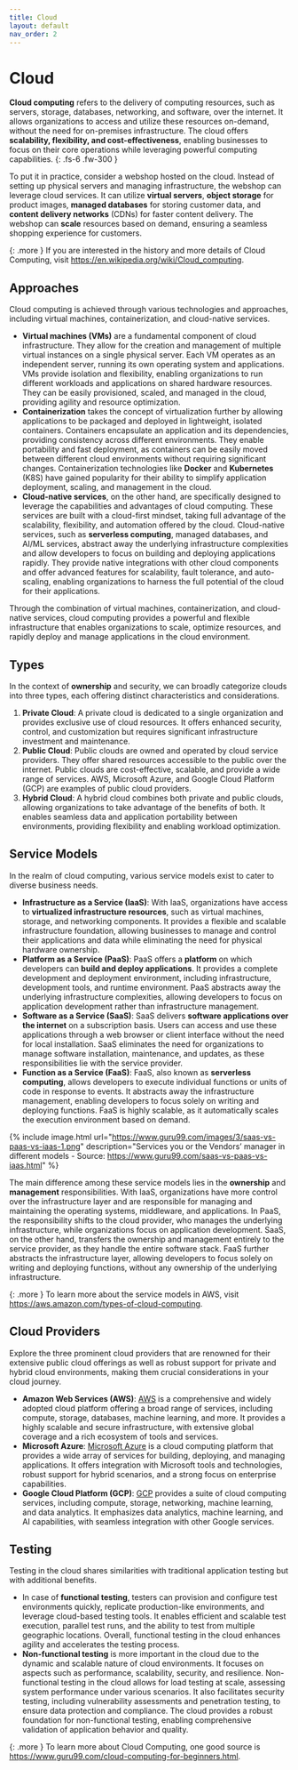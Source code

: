 ```yaml
---
title: Cloud
layout: default
nav_order: 2
---
```


# Cloud

**Cloud computing** refers to the delivery of computing resources, such as servers, storage, databases, networking, and software, over the internet. It allows organizations to access and utilize these resources on-demand, without the need for on-premises infrastructure. The cloud offers **scalability, flexibility, and cost-effectiveness**, enabling businesses to focus on their core operations while leveraging powerful computing capabilities.
{: .fs-6 .fw-300 }

To put it in practice, consider a webshop hosted on the cloud. Instead of setting up physical servers and managing infrastructure, the webshop can leverage cloud services. It can utilize **virtual servers**, **object storage** for product images, **managed databases** for storing customer data, and **content delivery networks** (CDNs) for faster content delivery. The webshop can **scale** resources based on demand, ensuring a seamless shopping experience for customers.

{: .more }
If you are interested in the history and more details of Cloud Computing, visit <https://en.wikipedia.org/wiki/Cloud_computing>.

## Approaches

Cloud computing is achieved through various technologies and approaches, including virtual machines, containerization, and cloud-native services.

- **Virtual machines (VMs)** are a fundamental component of cloud infrastructure. They allow for the creation and management of multiple virtual instances on a single physical server. Each VM operates as an independent server, running its own operating system and applications. VMs provide isolation and flexibility, enabling organizations to run different workloads and applications on shared hardware resources. They can be easily provisioned, scaled, and managed in the cloud, providing agility and resource optimization.
- **Containerization** takes the concept of virtualization further by allowing applications to be packaged and deployed in lightweight, isolated containers. Containers encapsulate an application and its dependencies, providing consistency across different environments. They enable portability and fast deployment, as containers can be easily moved between different cloud environments without requiring significant changes. Containerization technologies like **Docker** and **Kubernetes** (K8S) have gained popularity for their ability to simplify application deployment, scaling, and management in the cloud.
- **Cloud-native services**, on the other hand, are specifically designed to leverage the capabilities and advantages of cloud computing. These services are built with a cloud-first mindset, taking full advantage of the scalability, flexibility, and automation offered by the cloud. Cloud-native services, such as **serverless computing**, managed databases, and AI/ML services, abstract away the underlying infrastructure complexities and allow developers to focus on building and deploying applications rapidly. They provide native integrations with other cloud components and offer advanced features for scalability, fault tolerance, and auto-scaling, enabling organizations to harness the full potential of the cloud for their applications.

Through the combination of virtual machines, containerization, and cloud-native services, cloud computing provides a powerful and flexible infrastructure that enables organizations to scale, optimize resources, and rapidly deploy and manage applications in the cloud environment.

## Types

In the context of **ownership** and security, we can broadly categorize clouds into three types, each offering distinct characteristics and considerations.

1. **Private Cloud**: A private cloud is dedicated to a single organization and provides exclusive use of cloud resources. It offers enhanced security, control, and customization but requires significant infrastructure investment and maintenance.
2. **Public Cloud**: Public clouds are owned and operated by cloud service providers. They offer shared resources accessible to the public over the internet. Public clouds are cost-effective, scalable, and provide a wide range of services. AWS, Microsoft Azure, and Google Cloud Platform (GCP) are examples of public cloud providers.
3. **Hybrid Cloud**: A hybrid cloud combines both private and public clouds, allowing organizations to take advantage of the benefits of both. It enables seamless data and application portability between environments, providing flexibility and enabling workload optimization.

## Service Models

In the realm of cloud computing, various service models exist to cater to diverse business needs. 

- **Infrastructure as a Service (IaaS)**: With IaaS, organizations have access to **virtualized infrastructure resources**, such as virtual machines, storage, and networking components. It provides a flexible and scalable infrastructure foundation, allowing businesses to manage and control their applications and data while eliminating the need for physical hardware ownership.
- **Platform as a Service (PaaS)**: PaaS offers a **platform** on which developers can **build and deploy applications**. It provides a complete development and deployment environment, including infrastructure, development tools, and runtime environment. PaaS abstracts away the underlying infrastructure complexities, allowing developers to focus on application development rather than infrastructure management.
- **Software as a Service (SaaS)**: SaaS delivers **software applications over the internet** on a subscription basis. Users can access and use these applications through a web browser or client interface without the need for local installation. SaaS eliminates the need for organizations to manage software installation, maintenance, and updates, as these responsibilities lie with the service provider.
- **Function as a Service (FaaS)**: FaaS, also known as **serverless computing**, allows developers to execute individual functions or units of code in response to events. It abstracts away the infrastructure management, enabling developers to focus solely on writing and deploying functions. FaaS is highly scalable, as it automatically scales the execution environment based on demand.

{% include image.html url="https://www.guru99.com/images/3/saas-vs-paas-vs-iaas-1.png" description="Services you or the Vendors’ manager in different models - Source: https://www.guru99.com/saas-vs-paas-vs-iaas.html" %}

The main difference among these service models lies in the **ownership** and **management** responsibilities. With IaaS, organizations have more control over the infrastructure layer and are responsible for managing and maintaining the operating systems, middleware, and applications. In PaaS, the responsibility shifts to the cloud provider, who manages the underlying infrastructure, while organizations focus on application development. SaaS, on the other hand, transfers the ownership and management entirely to the service provider, as they handle the entire software stack. FaaS further abstracts the infrastructure layer, allowing developers to focus solely on writing and deploying functions, without any ownership of the underlying infrastructure.

{: .more }
To learn more about the service models in AWS, visit <https://aws.amazon.com/types-of-cloud-computing>.

## Cloud Providers

Explore the three prominent cloud providers that are renowned for their extensive public cloud offerings as well as robust support for private and hybrid cloud environments, making them crucial considerations in your cloud journey.

- **Amazon Web Services (AWS)**: [AWS](https://aws.amazon.com/) is a comprehensive and widely adopted cloud platform offering a broad range of services, including compute, storage, databases, machine learning, and more. It provides a highly scalable and secure infrastructure, with extensive global coverage and a rich ecosystem of tools and services.
- **Microsoft Azure**: [Microsoft Azure](https://azure.microsoft.com/) is a cloud computing platform that provides a wide array of services for building, deploying, and managing applications. It offers integration with Microsoft tools and technologies, robust support for hybrid scenarios, and a strong focus on enterprise capabilities.
- **Google Cloud Platform (GCP)**: [GCP](https://cloud.google.com/gcp) provides a suite of cloud computing services, including compute, storage, networking, machine learning, and data analytics. It emphasizes data analytics, machine learning, and AI capabilities, with seamless integration with other Google services.

## Testing

Testing in the cloud shares similarities with traditional application testing but with additional benefits.

- In case of **functional testing**, testers can provision and configure test environments quickly, replicate production-like environments, and leverage cloud-based testing tools. It enables efficient and scalable test execution, parallel test runs, and the ability to test from multiple geographic locations. Overall, functional testing in the cloud enhances agility and accelerates the testing process.
- **Non-functional testing** is more important in the cloud due to the dynamic and scalable nature of cloud environments. It focuses on aspects such as performance, scalability, security, and resilience. Non-functional testing in the cloud allows for load testing at scale, assessing system performance under various scenarios. It also facilitates security testing, including vulnerability assessments and penetration testing, to ensure data protection and compliance. The cloud provides a robust foundation for non-functional testing, enabling comprehensive validation of application behavior and quality.

{: .more }
To learn more about Cloud Computing, one good source is <https://www.guru99.com/cloud-computing-for-beginners.html>.